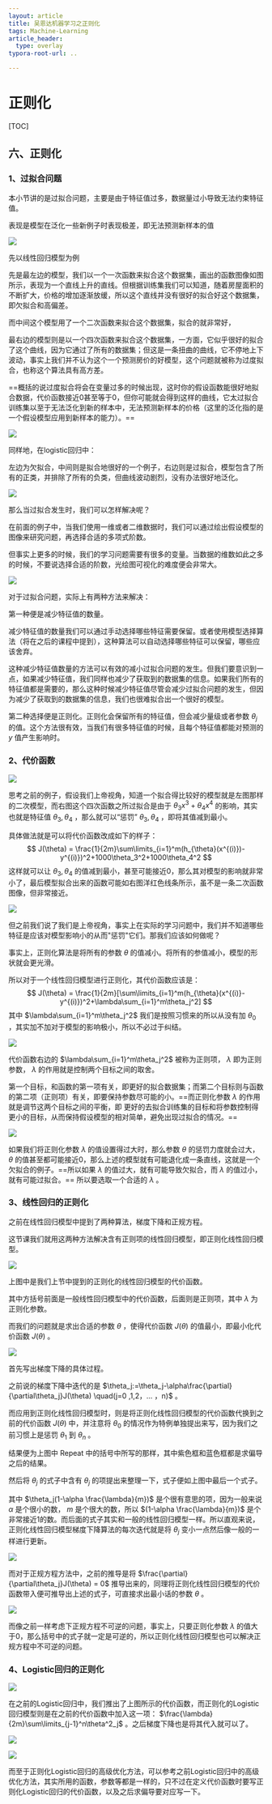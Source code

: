```yaml
---
layout: article
title: 吴恩达机器学习之正则化
tags: Machine-Learning
article_header:
  type: overlay
typora-root-url: ..

---
```




<!--more-->

# 正则化

[TOC]

## 六、正则化

### 1、过拟合问题

本小节讲的是过拟合问题，主要是由于特征值过多，数据量过小导致无法约束特征值。

表现是模型在泛化一些新例子时表现极差，即无法预测新样本的值

![](/pic/MachineLearning/正则化之过拟合问题.png)

先以线性回归模型为例

先是最左边的模型，我们以一个一次函数来拟合这个数据集，画出的函数图像如图所示，表现为一个直线上升的直线。但根据训练集我们可以知道，随着房屋面积的不断扩大，价格的增加逐渐放缓，所以这个直线并没有很好的拟合好这个数据集，即欠拟合和高偏差。

而中间这个模型用了一个二次函数来拟合这个数据集，拟合的就非常好，

最右边的模型则是以一个四次函数来拟合这个数据集，一方面，它似乎很好的拟合了这个曲线，因为它通过了所有的数据集；但这是一条扭曲的曲线，它不停地上下波动，事实上我们并不认为这个一个预测房价的好模型，这个问题就被称为过度拟合，也称这个算法具有高方差。

==概括的说过度拟合将会在变量过多的时候出现，这时你的假设函数能很好地拟合数据，代价函数接近0甚至等于0，但你可能就会得到这样的曲线，它太过拟合训练集以至于无法泛化到新的样本中，无法预测新样本的价格（这里的泛化指的是一个假设模型应用到新样本的能力）。== 



![](/pic/MachineLearning/正则化之过拟合问题2.png)

同样地，在logistic回归中：

左边为欠拟合，中间则是拟合地很好的一个例子，右边则是过拟合，模型包含了所有的正类，并排除了所有的负类，但曲线波动剧烈，没有办法很好地泛化。



![](/pic/MachineLearning/正则化之过拟合问题3.png)

那么当过拟合发生时，我们可以怎样解决呢？

在前面的例子中，当我们使用一维或者二维数据时，我们可以通过绘出假设模型的图像来研究问题，再选择合适的多项式阶数。

但事实上更多的时候，我们的学习问题需要有很多的变量。当数据的维数如此之多的时候，不要说选择合适的阶数，光绘图可视化的难度便会非常大。

![](/pic/MachineLearning/正则化之过拟合问题4.png)

对于过拟合问题，实际上有两种方法来解决：

第一种便是减少特征值的数量。

减少特征值的数量我们可以通过手动选择哪些特征需要保留。或者使用模型选择算法（将在之后的课程中提到），这种算法可以自动选择哪些特征可以保留，哪些应该舍弃。

这种减少特征值数量的方法可以有效的减小过拟合问题的发生。但我们要意识到一点，如果减少特征值，我们同样也减少了获取到的数据集的信息。如果我们所有的特征值都是需要的，那么这种时候减少特征值尽管会减少过拟合问题的发生，但因为减少了获取到的数据集的信息，我们也很难拟合出一个很好的模型。

第二种选择便是正则化。正则化会保留所有的特征值，但会减少量级或者参数 $\theta_j$ 的值。这个方法很有效，当我们有很多特征值的时候，且每个特征值都能对预测的 $y$ 值产生影响时。



### 2、代价函数

![](/pic/MachineLearning/正则化之代价函数.png)

思考之前的例子，假设我们上帝视角，知道一个拟合得比较好的模型就是左图那样的二次模型，而右图这个四次函数之所过拟合是由于 $\theta_3x^3+\theta_4x^4$ 的影响，其实也就是特征值 $\theta_3,\theta_4$ ，那么就可以“惩罚”  $\theta_3,\theta_4$ ，即将其值减到最小。

具体做法就是可以将代价函数改成如下的样子：
$$
J(\theta) = \frac{1}{2m}\sum\limits_{i=1}^m(h_{\theta}(x^{(i)})-y^{(i)})^2+1000\theta_3^2+1000\theta_4^2
$$
这样就可以让 $\theta_3,\theta_4$ 的值减到最小，甚至可能接近0，那么其对模型的影响就非常小了，最后模型拟合出来的函数可能如右图洋红色线条所示，虽不是一条二次函数图像，但非常接近。

![](/pic/MachineLearning/正则化之代价函数1.png)

但之前我们说了我们是上帝视角，事实上在实际的学习问题中，我们并不知道哪些特征是应该对模型影响小的从而"惩罚"它们。那我们应该如何做呢？

事实上，正则化算法是将所有的参数 $\theta$ 的值减小。将所有的参值减小，模型的形状就会更光滑。

所以对于一个线性回归模型进行正则化，其代价函数应该是：
$$
J(\theta) = \frac{1}{2m}[\sum\limits_{i=1}^m(h_{\theta}(x^{(i)}-y^{(i)})^2+\lambda\sum_{i=1}^m\theta_j^2]
$$
其中 $\lambda\sum_{i=1}^m\theta_j^2$ 我们是按照习惯来的所以从没有加 $\theta_0$ ，其实加不加对于模型的影响极小，所以不必过于纠结。

![](/pic/MachineLearning/正则化之代价函数2.png)

代价函数右边的 $\lambda\sum_{i=1}^m\theta_j^2$ 被称为正则项， $\lambda$ 即为正则参数， $\lambda$ 的作用就是控制两个目标之间的取舍。

第一个目标，和函数的第一项有关，即更好的拟合数据集；而第二个目标则与函数的第二项（正则项）有关，即要保持参数尽可能的小。==而正则化参数 $\lambda$ 的作用就是调节这两个目标之间的平衡，即 更好的去拟合训练集的目标和将参数控制得更小的目标，从而保持假设模型的相对简单，避免出现过拟合的情况。== 

![](/pic/MachineLearning/正则化之代价函数3.png)

如果我们将正则化参数 $\lambda$ 的值设置得过大时，那么参数 $\theta$ 的惩罚力度就会过大， $\theta$ 的值甚至都可能接近0，那么上述的模型就有可能退化成一条直线，这就是一个欠拟合的例子。==所以如果 $\lambda$ 的值过大，就有可能导致欠拟合，而 $\lambda$ 的值过小，就有可能过拟合。== 所以要选取一个合适的 $\lambda$ 。



### 3、线性回归的正则化

之前在线性回归模型中提到了两种算法，梯度下降和正规方程。

这节课我们就用这两种方法解决含有正则项的线性回归模型，即正则化线性回归模型。

![](/pic/MachineLearning/正则化之线性回归的正则化.png)

上图中是我们上节中提到的正则化的线性回归模型的代价函数。

其中方括号前面是一般线性回归模型中的代价函数，后面则是正则项，其中 $\lambda$ 为正则化参数。

而我们的问题就是求出合适的参数 $\theta$ ，使得代价函数 $J(\theta)$ 的值最小，即最小化代价函数 $J(\theta)$ 。

![](/pic/MachineLearning/正则化之线性回归的正则化2.png)

首先写出梯度下降的具体过程。

之前说的梯度下降中迭代的是  $\theta_j:=\theta_j-\alpha\frac{\partial}{\partial\theta_j}J(\theta)  \quad(j=0 ,1,2，... ，n)$ 。

而应用到正则化线性回归模型时，则是将正则化线性回归模型的代价函数代换到之前的代价函数 $J(\theta)$ 中，并注意将 $\theta_0$ 的情况作为特例单独提出来写，因为我们之前习惯上是惩罚 $\theta_1$ 到 $\theta_n$ 。

结果便为上图中 Repeat 中的括号中所写的那样，其中紫色框和蓝色框都是求偏导之后的结果。

然后将 $\theta_j$ 的式子中含有 $\theta_j$ 的项提出来整理一下，式子便如上图中最后一个式子。

其中 $\theta_j(1-\alpha \frac{\lambda}{m})$ 是个很有意思的项，因为一般来说 $\alpha$ 是个很小的数， $m$ 是个很大的数，所以 $(1-\alpha \frac{\lambda}{m})$ 是个非常接近1的数。而后面的式子其实和一般的线性回归模型一样。所以直观来说，正则化线性回归模型梯度下降算法的每次迭代就是将 $\theta_j$ 变小一点然后像一般的一样进行更新。

![](/pic/MachineLearning/正则化之线性回归的正则化3.png)

而对于正规方程方法中，之前的推导是将 $\frac{\partial}{\partial\theta_j}J(\theta) = 0$ 推导出来的，同理将正则化线性回归模型的代价函数带入便可推导出上述的式子，可直接求出最小话的参数 $\theta$ 。

![](/pic/MachineLearning/正则化之线性回归的正则化4.png)

而像之前一样考虑下正规方程不可逆的问题，事实上，只要正则化参数 $\lambda$ 的值大于0，那么括号中的式子就一定是可逆的，所以正则化线性回归模型也可以解决正规方程中不可逆的问题。



### 4、Logistic回归的正则化



![](/pic/MachineLearning/正则化之Logistic回归的正则化.png)

在之前的Logistic回归中，我们推出了上图所示的代价函数，而正则化的Logistic回归模型则是在之前的代价函数中加入这一项： $\frac{\lambda}{2m}\sum\limits_{j-1}^n\theta^2_j$ 。之后梯度下降也是将其代入就可以了。

![](/pic/MachineLearning/正则化之Logistic回归的正则化2.png)



![](/pic/MachineLearning/正则化之Logistic回归的正则化3.png)

而至于正则化Logistic回归的高级优化方法，可以参考之前Logistic回归中的高级优化方法，其实所用的函数，参数等都是一样的，只不过在定义代价函数时要写正则化Logistic回归的代价函数，以及之后求偏导要对应写一下。